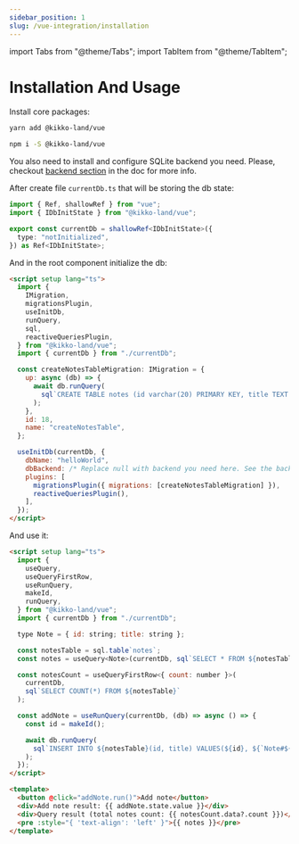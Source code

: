 ```yaml
---
sidebar_position: 1
slug: /vue-integration/installation
---
```


import Tabs from "@theme/Tabs";
import TabItem from "@theme/TabItem";

# Installation And Usage

Install core packages:

<Tabs>
  <TabItem value="yarn" label="yarn" default>

```bash
yarn add @kikko-land/vue
```

  </TabItem>
  <TabItem value="npm" label="npm">

```bash
npm i -S @kikko-land/vue
```

  </TabItem>
</Tabs>

You also need to install and configure SQLite backend you need. Please, checkout [backend section](/backends/web) in the doc for more info.

After create file `currentDb.ts` that will be storing the db state:

```ts
import { Ref, shallowRef } from "vue";
import { IDbInitState } from "@kikko-land/vue";

export const currentDb = shallowRef<IDbInitState>({
  type: "notInitialized",
}) as Ref<IDbInitState>;
```

And in the root component initialize the db:

```html
<script setup lang="ts">
  import {
    IMigration,
    migrationsPlugin,
    useInitDb,
    runQuery,
    sql,
    reactiveQueriesPlugin,
  } from "@kikko-land/vue";
  import { currentDb } from "./currentDb";

  const createNotesTableMigration: IMigration = {
    up: async (db) => {
      await db.runQuery(
        sql`CREATE TABLE notes (id varchar(20) PRIMARY KEY, title TEXT NOT NULL);`
      );
    },
    id: 18,
    name: "createNotesTable",
  };

  useInitDb(currentDb, {
    dbName: "helloWorld",
    dbBackend: /* Replace null with backend you need here. See the backend section guide */ null,
    plugins: [
      migrationsPlugin({ migrations: [createNotesTableMigration] }),
      reactiveQueriesPlugin(),
    ],
  });
</script>
```

And use it:

```html
<script setup lang="ts">
  import {
    useQuery,
    useQueryFirstRow,
    useRunQuery,
    makeId,
    runQuery,
  } from "@kikko-land/vue";
  import { currentDb } from "./currentDb";

  type Note = { id: string; title: string };

  const notesTable = sql.table`notes`;
  const notes = useQuery<Note>(currentDb, sql`SELECT * FROM ${notesTable}`);

  const notesCount = useQueryFirstRow<{ count: number }>(
    currentDb,
    sql`SELECT COUNT(*) FROM ${notesTable}`
  );

  const addNote = useRunQuery(currentDb, (db) => async () => {
    const id = makeId();

    await db.runQuery(
      sql`INSERT INTO ${notesTable}(id, title) VALUES(${id}, ${`Note#${id}`})`
    );
  });
</script>

<template>
  <button @click="addNote.run()">Add note</button>
  <div>Add note result: {{ addNote.state.value }}</div>
  <div>Query result (total notes count: {{ notesCount.data?.count }})</div>
  <pre :style="{ 'text-align': 'left' }">{{ notes }}</pre>
</template>
```
